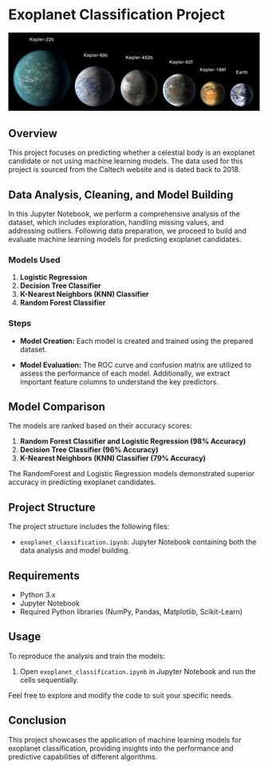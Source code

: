 # Exoplanet Classification Project

<p align="center">
	<img src="./data/Exoplanets.jpg" alt="image01" width="1000">
</p>

## Overview

This project focuses on predicting whether a celestial body is an exoplanet candidate or not using machine learning models. The data used for this project is sourced from the Caltech website and is dated back to 2018.

## Data Analysis, Cleaning, and Model Building

In this Jupyter Notebook, we perform a comprehensive analysis of the dataset, which includes exploration, handling missing values, and addressing outliers. Following data preparation, we proceed to build and evaluate machine learning models for predicting exoplanet candidates.

### Models Used

1. **Logistic Regression**
2. **Decision Tree Classifier**
3. **K-Nearest Neighbors (KNN) Classifier**
4. **Random Forest Classifier**

### Steps

- **Model Creation:** Each model is created and trained using the prepared dataset.
  
- **Model Evaluation:** The ROC curve and confusion matrix are utilized to assess the performance of each model. Additionally, we extract important feature columns to understand the key predictors.

## Model Comparison

The models are ranked based on their accuracy scores:

1. **Random Forest Classifier and Logistic Regression (98% Accuracy)**
2. **Decision Tree Classifier (96% Accuracy)**
3. **K-Nearest Neighbors (KNN) Classifier (79% Accuracy)**

The RandomForest and Logistic Regression models demonstrated superior accuracy in predicting exoplanet candidates.

## Project Structure

The project structure includes the following files:

- `exoplanet_classification.ipynb`: Jupyter Notebook containing both the data analysis and model building.

## Requirements

- Python 3.x
- Jupyter Notebook
- Required Python libraries (NumPy, Pandas, Matplotlib, Scikit-Learn)

## Usage

To reproduce the analysis and train the models:

1. Open `exoplanet_classification.ipynb` in Jupyter Notebook and run the cells sequentially.

Feel free to explore and modify the code to suit your specific needs.

## Conclusion

This project showcases the application of machine learning models for exoplanet classification, providing insights into the performance and predictive capabilities of different algorithms.

